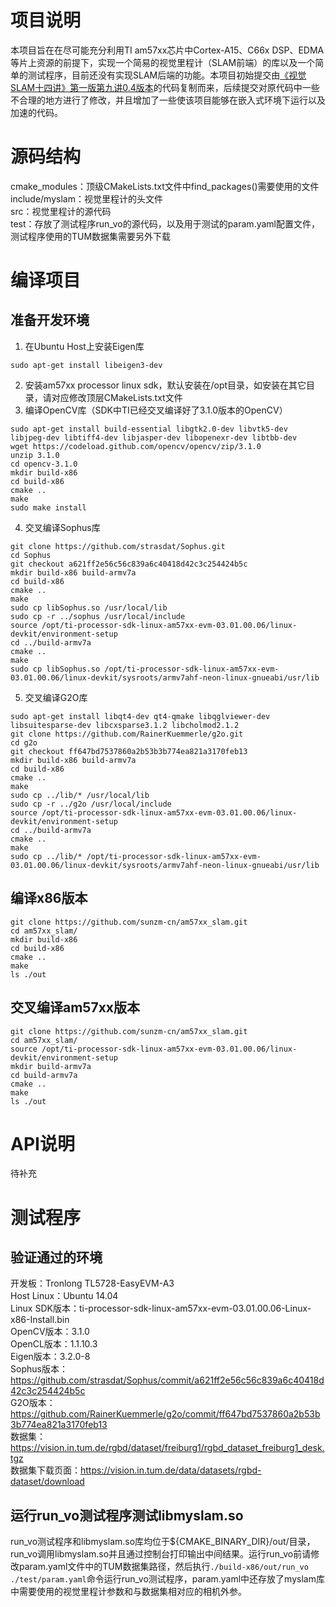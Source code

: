 # 项目说明
本项目旨在在尽可能充分利用TI am57xx芯片中Cortex-A15、C66x DSP、EDMA等片上资源的前提下，实现一个简易的视觉里程计（SLAM前端）的库以及一个简单的测试程序，目前还没有实现SLAM后端的功能。本项目初始提交由[《视觉SLAM十四讲》第一版第九讲0.4版本](https://github.com/gaoxiang12/slambook/tree/master/project/0.4)的代码复制而来，后续提交对原代码中一些不合理的地方进行了修改，并且增加了一些使该项目能够在嵌入式环境下运行以及加速的代码。

# 源码结构
cmake_modules：顶级CMakeLists.txt文件中find_packages()需要使用的文件<br>
include/myslam：视觉里程计的头文件<br>
src：视觉里程计的源代码<br>
test：存放了测试程序run_vo的源代码，以及用于测试的param.yaml配置文件，测试程序使用的TUM数据集需要另外下载<br>

# 编译项目
## 准备开发环境
1. 在Ubuntu Host上安装Eigen库
```shell
sudo apt-get install libeigen3-dev
```
2. 安装am57xx processor linux sdk，默认安装在/opt目录，如安装在其它目录，请对应修改顶层CMakeLists.txt文件
3. 编译OpenCV库（SDK中TI已经交叉编译好了3.1.0版本的OpenCV）
```shell
sudo apt-get install build-essential libgtk2.0-dev libvtk5-dev libjpeg-dev libtiff4-dev libjasper-dev libopenexr-dev libtbb-dev
wget https://codeload.github.com/opencv/opencv/zip/3.1.0
unzip 3.1.0
cd opencv-3.1.0
mkdir build-x86
cd build-x86
cmake ..
make
sudo make install
```
4. 交叉编译Sophus库
```shell
git clone https://github.com/strasdat/Sophus.git
cd Sophus
git checkout a621ff2e56c56c839a6c40418d42c3c254424b5c
mkdir build-x86 build-armv7a
cd build-x86
cmake ..
make
sudo cp libSophus.so /usr/local/lib
sudo cp -r ../sophus /usr/local/include
source /opt/ti-processor-sdk-linux-am57xx-evm-03.01.00.06/linux-devkit/environment-setup
cd ../build-armv7a
cmake ..
make
sudo cp libSophus.so /opt/ti-processor-sdk-linux-am57xx-evm-03.01.00.06/linux-devkit/sysroots/armv7ahf-neon-linux-gnueabi/usr/lib
```
5. 交叉编译G2O库
```shell
sudo apt-get install libqt4-dev qt4-qmake libqglviewer-dev libsuitesparse-dev libcxsparse3.1.2 libcholmod2.1.2
git clone https://github.com/RainerKuemmerle/g2o.git
cd g2o
git checkout ff647bd7537860a2b53b3b774ea821a3170feb13
mkdir build-x86 build-armv7a
cd build-x86
cmake ..
make
sudo cp ../lib/* /usr/local/lib
sudo cp -r ../g2o /usr/local/include
source /opt/ti-processor-sdk-linux-am57xx-evm-03.01.00.06/linux-devkit/environment-setup
cd ../build-armv7a
cmake ..
make
sudo cp ../lib/* /opt/ti-processor-sdk-linux-am57xx-evm-03.01.00.06/linux-devkit/sysroots/armv7ahf-neon-linux-gnueabi/usr/lib
```
## 编译x86版本
```shell
git clone https://github.com/sunzm-cn/am57xx_slam.git
cd am57xx_slam/
mkdir build-x86
cd build-x86
cmake ..
make
ls ./out
```
## 交叉编译am57xx版本
```shell
git clone https://github.com/sunzm-cn/am57xx_slam.git
cd am57xx_slam/
source /opt/ti-processor-sdk-linux-am57xx-evm-03.01.00.06/linux-devkit/environment-setup
mkdir build-armv7a
cd build-armv7a
cmake ..
make
ls ./out
```

# API说明
待补充

# 测试程序
## 验证通过的环境
开发板：Tronlong TL5728-EasyEVM-A3<br>
Host Linux：Ubuntu 14.04<br>
Linux SDK版本：ti-processor-sdk-linux-am57xx-evm-03.01.00.06-Linux-x86-Install.bin<br>
OpenCV版本：3.1.0<br>
OpenCL版本：1.1.10.3<br>
Eigen版本：3.2.0-8<br>
Sophus版本：https://github.com/strasdat/Sophus/commit/a621ff2e56c56c839a6c40418d42c3c254424b5c<br>
G2O版本：https://github.com/RainerKuemmerle/g2o/commit/ff647bd7537860a2b53b3b774ea821a3170feb13<br>
数据集：https://vision.in.tum.de/rgbd/dataset/freiburg1/rgbd_dataset_freiburg1_desk.tgz<br>
数据集下载页面：https://vision.in.tum.de/data/datasets/rgbd-dataset/download<br>
## 运行run_vo测试程序测试libmyslam.so
run_vo测试程序和libmyslam.so库均位于${CMAKE_BINARY_DIR}/out/目录，run_vo调用libmyslam.so并且通过控制台打印输出中间结果。运行run_vo前请修改param.yaml文件中的TUM数据集路径，然后执行```./build-x86/out/run_vo ./test/param.yaml```命令运行run_vo测试程序，param.yaml中还存放了myslam库中需要使用的视觉里程计参数和与数据集相对应的相机外参。

